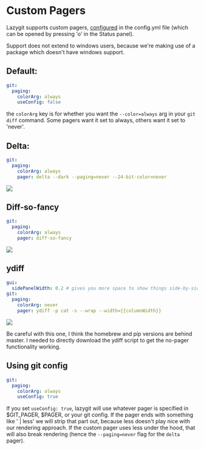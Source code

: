 # Custom Pagers

Lazygit supports custom pagers, [configured](/docs/Config.md) in the config.yml file (which can be opened by pressing 'o' in the Status panel).

Support does not extend to windows users, because we're making use of a package which doesn't have windows support.

## Default:

```yaml
git:
  paging:
    colorArg: always
    useConfig: false
```

the `colorArg` key is for whether you want the `--color=always` arg in your `git diff` command. Some pagers want it set to always, others want it set to 'never'.

## Delta:

```yaml
git:
  paging:
    colorArg: always
    pager: delta --dark --paging=never --24-bit-color=never
```

![](https://i.imgur.com/QJpQkF3.png)

## Diff-so-fancy

```yaml
git:
  paging:
    colorArg: always
    pager: diff-so-fancy
```

![](https://i.imgur.com/rjH1TpT.png)

## ydiff

```yaml
gui:
  sidePanelWidth: 0.2 # gives you more space to show things side-by-side
git:
  paging:
    colorArg: never
    pager: ydiff -p cat -s --wrap --width={{columnWidth}}
```

![](https://i.imgur.com/vaa8z0H.png)

Be careful with this one, I think the homebrew and pip versions are behind master. I needed to directly download the ydiff script to get the no-pager functionality working.

## Using git config

```yaml
git:
  paging:
    colorArg: always
    useConfig: true
```

If you set `useConfig: true`, lazygit will use whatever pager is specified in $GIT_PAGER, $PAGER, or your git config. If the pager ends with something like ' | less' we will strip that part out, because less doesn't play nice with our rendering approach. If the custom pager uses less under the hood, that will also break rendering (hence the `--paging=never` flag for the `delta` pager).
